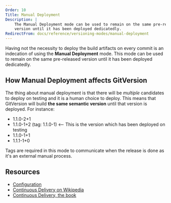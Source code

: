 ```yaml
---
Order: 10
Title: Manual Deployment
Description: |
    The Manual Deployment mode can be used to remain on the same pre-released
    version until it has been deployed dedicatedly.
RedirectFrom: docs/reference/versioning-modes/manual-deployment
---
```


Having not the necessity to deploy the build artifacts on every commit is an
indecation of using the __Manual Deployment__ mode. This mode can be used to
remain on the same pre-released version until it has been deployed dedicatedly.

## How Manual Deployment affects GitVersion

The thing about manual deployment is that there will be _multiple_ candidates
to deploy on testing and it is a human choice to deploy. This means that
GitVersion will build **the same semantic version** until that version is
deployed. For instance:

* 1.1.0-2+1
* 1.1.0-1+2 (tag: 1.1.0-1) <-- This is the version which has been deployed on testing
* 1.1.0-1+1
* 1.1.1-1+0

Tags are required in this mode to communicate when the release is done as it's
an external manual process.

## Resources

* [Configuration][configuration]
* [Continuous Delivery on Wikipedia][wikipedia]
* [Continuous Delivery, the book][book]

[configuration]: /docs/reference/configuration
[book]: https://www.amazon.com/Continuous-Delivery-Deployment-Automation-Addison-Wesley/dp/0321601912
[wikipedia]: https://en.wikipedia.org/wiki/Continuous_delivery
